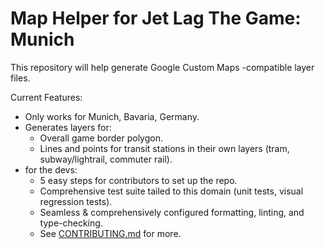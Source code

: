 # Map Helper for Jet Lag The Game: Munich

This repository will help generate Google Custom Maps -compatible layer files.

Current Features:
* Only works for Munich, Bavaria, Germany.
* Generates layers for:
  * Overall game border polygon.
  * Lines and points for transit stations in their own layers (tram, subway/lightrail, commuter rail).
* for the devs:
  * 5 easy steps for contributors to set up the repo.
  * Comprehensive test suite tailed to this domain (unit tests, visual regression tests).
  * Seamless & comprehensively configured formatting, linting, and type-checking.
  * See [CONTRIBUTING.md](./CONTRIBUTING.md) for more.
